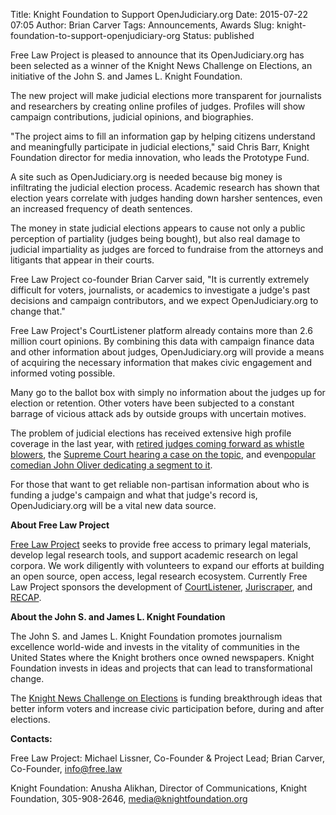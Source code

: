 Title: Knight Foundation to Support OpenJudiciary.org
Date: 2015-07-22 07:05
Author: Brian Carver
Tags: Announcements, Awards
Slug: knight-foundation-to-support-openjudiciary-org
Status: published

Free Law Project is pleased to announce that its OpenJudiciary.org has
been selected as a winner of the <span
id="OLK_SRC_BODY_SECTION">Knight News Challenge</span> on Elections, an
initiative of the John S. and James L. Knight Foundation.

The new project will make judicial elections more transparent for
journalists and researchers by creating online profiles of judges.
Profiles will show campaign contributions, judicial opinions, and
biographies.

"The project aims to fill an information gap by helping citizens
understand and meaningfully participate in judicial elections," said
Chris Barr, Knight Foundation director for media innovation, who leads
the Prototype Fund.

A site such as OpenJudiciary.org is needed because big money is
infiltrating the judicial election process. Academic research has shown
that election years correlate with judges handing down harsher
sentences, even an increased frequency of death sentences.

The money in state judicial elections appears to cause not only a public
perception of partiality (judges being bought), but also real damage to
judicial impartiality as judges are forced to fundraise from the
attorneys and litigants that appear in their courts.

Free Law Project co-founder Brian Carver said, "It is currently
extremely difficult for voters, journalists, or academics to investigate
a judge's past decisions and campaign contributors, and we expect
OpenJudiciary.org to change that."

Free Law Project's CourtListener platform already contains more than 2.6
million court opinions. By combining this data with campaign finance
data and other information about judges, OpenJudiciary.org will provide
a means of acquiring the necessary information that makes civic
engagement and informed voting possible.

Many go to the ballot box with simply no information about the judges up
for election or retention. Other voters have been subjected to a
constant barrage of vicious attack ads by outside groups with uncertain
motives.

The problem of judicial elections has received extensive high profile
coverage in the last year, with [retired judges coming forward as
whistle
blowers](http://www.politico.com/magazine/story/2015/03/judicial-elections-fundraising-115503.html),
the [Supreme Court hearing a case on the
topic](https://www.courtlistener.com/opinion/2797290/williams-yulee-v-florida-bar/),
and even[popular comedian John Oliver dedicating a segment to
it](https://www.youtube.com/watch?v=poL7l-Uk3I8).

For those that want to get reliable non-partisan information about who
is funding a judge's campaign and what that judge's record is,
OpenJudiciary.org will be a vital new data source.

**About Free Law Project**

[Free Law Project](https://free.law) seeks to provide free
access to primary legal materials, develop legal research tools, and
support academic research on legal corpora. We work diligently with
volunteers to expand our efforts at building an open source, open
access, legal research ecosystem. Currently Free Law Project sponsors
the development of
[CourtListener](https://github.com/freelawproject/courtlistener),
[Juriscraper](https://github.com/freelawproject/juriscraper), and
[RECAP]({filename}/pages/recap.md).

**About the <span id="OLK_SRC_BODY_SECTION">John S. and James L. Knight
Foundation</span>**

The John S. and James L. Knight Foundation promotes journalism
excellence world-wide and invests in the vitality of communities in the
United States where the Knight brothers once owned newspapers. Knight
Foundation invests in ideas and projects that can lead to
transformational change.

The [Knight News Challenge on Elections](http://newschallenge.org) is
funding breakthrough ideas that better inform voters and increase civic
participation before, during and after elections.

**Contacts:**

Free Law Project: Michael Lissner, Co-Founder & Project Lead; Brian
Carver, Co-Founder, info@free.law

Knight Foundation: Anusha Alikhan, Director of Communications, Knight
Foundation, 305-908-2646, media@knightfoundation.org

